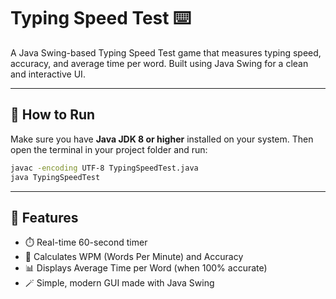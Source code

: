 # Typing Speed Test ⌨️

A Java Swing-based Typing Speed Test game that measures typing speed, accuracy, and average time per word.
Built using Java Swing for a clean and interactive UI.

---

## 🚀 How to Run

Make sure you have **Java JDK 8 or higher** installed on your system.
Then open the terminal in your project folder and run:

```bash
javac -encoding UTF-8 TypingSpeedTest.java
java TypingSpeedTest
```

---

## 🎯 Features

* ⏱️ Real-time 60-second timer
* 🎯 Calculates WPM (Words Per Minute) and Accuracy
* 📊 Displays Average Time per Word (when 100% accurate)
* 🪄 Simple, modern GUI made with Java Swing

